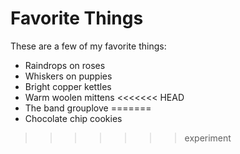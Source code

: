 # Favorite Things

These are a few of my favorite things:

- Raindrops on roses
- Whiskers on puppies
- Bright copper kettles
- Warm woolen mittens
<<<<<<< HEAD
- The band grouplove
=======
- Chocolate chip cookies
>>>>>>> experiment
